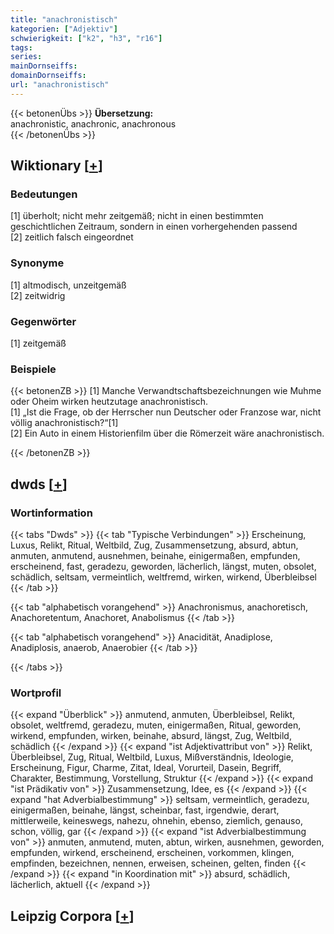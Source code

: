 ```yaml
---
title: "anachronistisch"
kategorien: ["Adjektiv"]
schwierigkeit: ["k2", "h3", "r16"]
tags:
series:
mainDornseiffs:
domainDornseiffs:
url: "anachronistisch"
---
```


{{< betonenÜbs >}}
**Übersetzung:**  
anachronistic, anachronic, anachronous  
{{< /betonenÜbs >}}

## Wiktionary [[+](https://de.wiktionary.org/wiki/anachronistisch)]

### Bedeutungen
[1] überholt; nicht mehr zeitgemäß; nicht in einen bestimmten geschichtlichen Zeitraum, sondern in einen vorhergehenden passend  
[2] zeitlich falsch eingeordnet  

### Synonyme
[1] altmodisch, unzeitgemäß  
[2] zeitwidrig  

### Gegenwörter
[1] zeitgemäß  

### Beispiele
{{< betonenZB >}}
[1] Manche Verwandtschaftsbezeichnungen wie Muhme oder Oheim wirken heutzutage anachronistisch.  
[1] „Ist die Frage, ob der Herrscher nun Deutscher oder Franzose war, nicht völlig anachronistisch?“[1]  
[2] Ein Auto in einem Historienfilm über die Römerzeit wäre anachronistisch.  

{{< /betonenZB >}}


## dwds [[+](https://www.dwds.de/wb/anachronistisch)]

### Wortinformation
{{< tabs "Dwds" >}}
{{< tab "Typische Verbindungen" >}}
Erscheinung, Luxus, Relikt, Ritual, Weltbild, Zug, Zusammensetzung, absurd, abtun, anmuten, anmutend, ausnehmen, beinahe, einigermaßen, empfunden, erscheinend, fast, geradezu, geworden, lächerlich, längst, muten, obsolet, schädlich, seltsam, vermeintlich, weltfremd, wirken, wirkend, Überbleibsel
{{< /tab >}}

{{< tab "alphabetisch vorangehend" >}}
Anachronismus, anachoretisch, Anachoretentum, Anachoret, Anabolismus
{{< /tab >}}

{{< tab "alphabetisch vorangehend" >}}
Anacidität, Anadiplose, Anadiplosis, anaerob, Anaerobier
{{< /tab >}}

{{< /tabs >}}

### Wortprofil
{{< expand "Überblick" >}} anmutend, anmuten, Überbleibsel, Relikt, obsolet, weltfremd, geradezu, muten, einigermaßen, Ritual, geworden, wirkend, empfunden, wirken, beinahe, absurd, längst, Zug, Weltbild, schädlich {{< /expand >}}
{{< expand "ist Adjektivattribut von" >}} Relikt, Überbleibsel, Zug, Ritual, Weltbild, Luxus, Mißverständnis, Ideologie, Erscheinung, Figur, Charme, Zitat, Ideal, Vorurteil, Dasein, Begriff, Charakter, Bestimmung, Vorstellung, Struktur {{< /expand >}}
{{< expand "ist Prädikativ von" >}} Zusammensetzung, Idee, es {{< /expand >}}
{{< expand "hat Adverbialbestimmung" >}} seltsam, vermeintlich, geradezu, einigermaßen, beinahe, längst, scheinbar, fast, irgendwie, derart, mittlerweile, keineswegs, nahezu, ohnehin, ebenso, ziemlich, genauso, schon, völlig, gar {{< /expand >}}
{{< expand "ist Adverbialbestimmung von" >}} anmuten, anmutend, muten, abtun, wirken, ausnehmen, geworden, empfunden, wirkend, erscheinend, erscheinen, vorkommen, klingen, empfinden, bezeichnen, nennen, erweisen, scheinen, gelten, finden {{< /expand >}}
{{< expand "in Koordination mit" >}} absurd, schädlich, lächerlich, aktuell {{< /expand >}}

## Leipzig Corpora [[+](https://corpora.uni-leipzig.de/en/res?word=anachronistisch&corpusId=deu_newscrawl-public_2018)]

